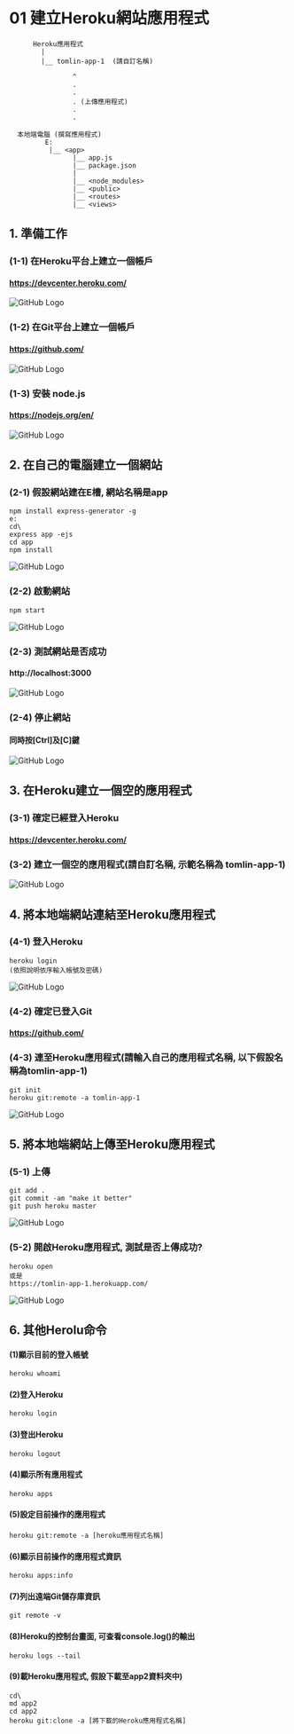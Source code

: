 # 01 建立Heroku網站應用程式

```                                 
      Heroku應用程式        
        |                  
        |__ tomlin-app-1  (請自訂名稱)  
                          
                ^                
                .
                .
                . (上傳應用程式)
                .
                .
      
  本地端電腦 (撰寫應用程式)
         E:
          |__ <app>
                |__ app.js
                |__ package.json
                |
                |__ <node_modules>
                |__ <public>
                |__ <routes>
                |__ <views>
```

## 1. 準備工作

### (1-1) 在Heroku平台上建立一個帳戶

#### https://devcenter.heroku.com/
![GitHub Logo](/imgs/1-1-1.jpg)


### (1-2) 在Git平台上建立一個帳戶

#### https://github.com/
![GitHub Logo](/imgs/1-1-2.jpg)


### (1-3) 安裝 node.js

#### https://nodejs.org/en/
![GitHub Logo](/imgs/1-1-3.jpg)




## 2. 在自己的電腦建立一個網站

### (2-1) 假設網站建在E槽, 網站名稱是app

```
npm install express-generator -g
e:
cd\
express app -ejs
cd app
npm install
```

![GitHub Logo](/imgs/1-2-1.jpg)



### (2-2) 啟動網站

```
npm start
```
![GitHub Logo](/imgs/1-2-2.jpg)



### (2-3) 測試網站是否成功

#### http://localhost:3000
![GitHub Logo](/imgs/1-2-3.jpg)



### (2-4) 停止網站

#### 同時按[Ctrl]及[C]鍵
![GitHub Logo](/imgs/1-2-4.jpg)



## 3. 在Heroku建立一個空的應用程式

### (3-1) 確定已經登入Heroku
#### https://devcenter.heroku.com/


### (3-2) 建立一個空的應用程式(請自訂名稱, 示範名稱為 tomlin-app-1)
![GitHub Logo](/imgs/1-3-2.jpg)



## 4. 將本地端網站連結至Heroku應用程式

### (4-1) 登入Heroku
```
heroku login
(依照說明依序輸入帳號及密碼)
```

![GitHub Logo](/imgs/1-4-1.jpg)



### (4-2) 確定已登入Git
#### https://github.com/


### (4-3) 連至Heroku應用程式(請輸入自己的應用程式名稱, 以下假設名稱為tomlin-app-1)
```
git init
heroku git:remote -a tomlin-app-1
```
![GitHub Logo](/imgs/1-4-3.jpg)




## 5. 將本地端網站上傳至Heroku應用程式

### (5-1) 上傳
```
git add .
git commit -am "make it better"
git push heroku master
```

![GitHub Logo](/imgs/1-5-1.jpg)



### (5-2) 開啟Heroku應用程式, 測試是否上傳成功? 
```
heroku open
或是
https://tomlin-app-1.herokuapp.com/
```

![GitHub Logo](/imgs/1-5-2.jpg)





## 6. 其他Herolu命令

#### (1)顯示目前的登入帳號
```
heroku whoami
```


#### (2)登入Heroku
```
heroku login
```


#### (3)登出Heroku
```
heroku logout
```

#### (4)顯示所有應用程式
```
heroku apps
```


#### (5)設定目前操作的應用程式
```
heroku git:remote -a [heroku應用程式名稱]
```

#### (6)顯示目前操作的應用程式資訊
```
heroku apps:info
```

#### (7)列出遠端Git儲存庫資訊 
```
git remote -v
```


#### (8)Heroku的控制台畫面, 可查看console.log()的輸出
```
heroku logs --tail
```


#### (9)載Heroku應用程式, 假設下載至app2資料夾中) 
```
cd\
md app2
cd app2
heroku git:clone -a [將下載的Heroku應用程式名稱]
```
